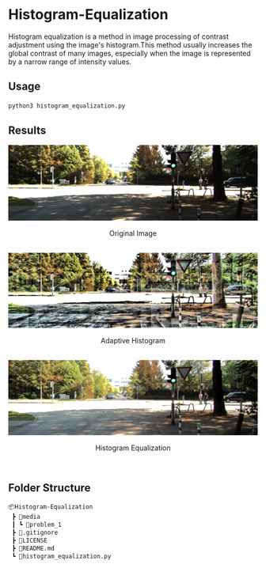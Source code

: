 # Histogram-Equalization
Histogram equalization is a method in image processing of contrast adjustment using the image's histogram.This method usually increases the global contrast of many images, especially when the image is represented by a narrow range of intensity values. 

## Usage
```python
python3 histogram_equalization.py 
```

## Results
![image](Results/og.png)
<br>
<p align='center'>Original Image</p>
<br>
<img src='Results/adaptive_hist.png'>
<br>
<p align='center'>Adaptive Histogram</p>
<br>
<img src='Results/hist.png'>
<br>
<p align='center'>Histogram Equalization</p>
<br>

## Folder Structure
```
📦Histogram-Equalization
 ┣ 📂media
 ┃ ┗ 📂problem_1
 ┣ 📜.gitignore
 ┣ 📜LICENSE
 ┣ 📜README.md
 ┗ 📜histogram_equalization.py
```
